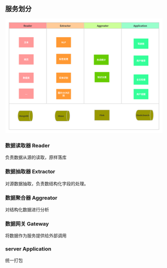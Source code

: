 ## 服务划分

![](架构图.png)

### 数据读取器 Reader

负责数据从源的读取，原样落库

### 数据抽取器 Extractor

对源数据抽取，负责数结构化字段的处理。

### 数据聚合器 Aggreator

对结构化数据进行分析

### 数据网关 Gateway

将数据作为服务提供给外部调用

### server Application

统一打包